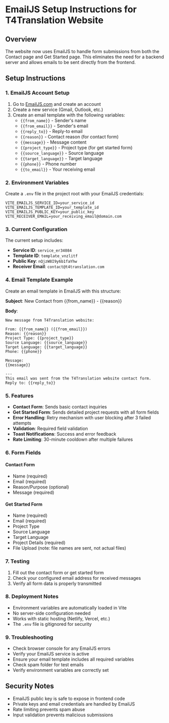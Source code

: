 # EmailJS Setup Instructions for T4Translation Website

## Overview
The website now uses EmailJS to handle form submissions from both the Contact page and Get Started page. This eliminates the need for a backend server and allows emails to be sent directly from the frontend.

## Setup Instructions

### 1. EmailJS Account Setup
1. Go to [EmailJS.com](https://www.emailjs.com/) and create an account
2. Create a new service (Gmail, Outlook, etc.)
3. Create an email template with the following variables:
   - `{{from_name}}` - Sender's name
   - `{{from_email}}` - Sender's email
   - `{{reply_to}}` - Reply-to email
   - `{{reason}}` - Contact reason (for contact form)
   - `{{message}}` - Message content
   - `{{project_type}}` - Project type (for get started form)
   - `{{source_language}}` - Source language
   - `{{target_language}}` - Target language
   - `{{phone}}` - Phone number
   - `{{to_email}}` - Your receiving email

### 2. Environment Variables
Create a `.env` file in the project root with your EmailJS credentials:

```env
VITE_EMAILJS_SERVICE_ID=your_service_id
VITE_EMAILJS_TEMPLATE_ID=your_template_id
VITE_EMAILJS_PUBLIC_KEY=your_public_key
VITE_RECEIVER_EMAIL=your_receiving_email@domain.com
```

### 3. Current Configuration
The current setup includes:
- **Service ID**: `service_er34084`
- **Template ID**: `template_vnzlitf`
- **Public Key**: `nQjzW8I9y6b1faYhw`
- **Receiver Email**: `contact@t4translation.com`

### 4. Email Template Example
Create an email template in EmailJS with this structure:

**Subject**: New Contact from {{from_name}} - {{reason}}

**Body**:
```
New message from T4Translation website:

From: {{from_name}} ({{from_email}})
Reason: {{reason}}
Project Type: {{project_type}}
Source Language: {{source_language}}
Target Language: {{target_language}}
Phone: {{phone}}

Message:
{{message}}

---
This email was sent from the T4Translation website contact form.
Reply to: {{reply_to}}
```

### 5. Features
- **Contact Form**: Sends basic contact inquiries
- **Get Started Form**: Sends detailed project requests with all form fields
- **Error Handling**: Retry mechanism with user blocking after 3 failed attempts
- **Validation**: Required field validation
- **Toast Notifications**: Success and error feedback
- **Rate Limiting**: 30-minute cooldown after multiple failures

### 6. Form Fields

#### Contact Form
- Name (required)
- Email (required)
- Reason/Purpose (optional)
- Message (required)

#### Get Started Form
- Name (required)
- Email (required)
- Project Type
- Source Language
- Target Language
- Project Details (required)
- File Upload (note: file names are sent, not actual files)

### 7. Testing
1. Fill out the contact form or get started form
2. Check your configured email address for received messages
3. Verify all form data is properly transmitted

### 8. Deployment Notes
- Environment variables are automatically loaded in Vite
- No server-side configuration needed
- Works with static hosting (Netlify, Vercel, etc.)
- The `.env` file is gitignored for security

### 9. Troubleshooting
- Check browser console for any EmailJS errors
- Verify your EmailJS service is active
- Ensure your email template includes all required variables
- Check spam folder for test emails
- Verify environment variables are correctly set

## Security Notes
- EmailJS public key is safe to expose in frontend code
- Private keys and email credentials are handled by EmailJS
- Rate limiting prevents spam abuse
- Input validation prevents malicious submissions
